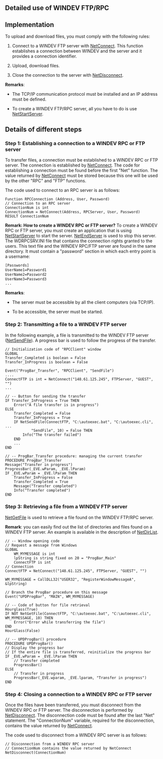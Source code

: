
## Detailed use of WINDEV FTP/RPC
			



<a name="NOTE1"></a>
<a name="NOTE1_1"></a>


## Implementation
<a name="implementation_ELTTEXTE000167"></a>
To upload and download files, you must comply with the following rules:

1. Connect to a WINDEV FTP server with [NetConnect](../WDLang3/3056004.md). This function establishes a connection between WINDEV and the server and it provides a connection identifier.

2. Upload, download files.

3. Close the connection to the server with [NetDisconnect](../WDLang3/3056011.md).




**Remarks**: 

- The TCP/IP communication protocol must be installed and an IP address must be defined.

- To create a WINDEV FTP/RPC server, all you have to do is use [NetStartServer](../WDLang3/3056013.md). 




<a name="NOTE2"></a>
<a name="NOTE2_1"></a>


## Details of different steps
<a name="details_different_steps_ELTTEXTE000191"></a>


### Step 1: Establishing a connection to a WINDEV RPC or FTP server
<a name="step_1_establishing_connection_windev_rpc_ftp_server_ELTPARAGRAPHE000036"></a>

To transfer files, a connection must be established to a WINDEV RPC or FTP server. The connection is established by [NetConnect](../WDLang3/3056004.md). The code for establishing a connection must be found before the first "Net" function. The value returned by [NetConnect](../WDLang3/3056004.md) must be stored because this one will be used by the other "RPC" and "FTP" functions.

The code used to connect to an RPC server is as follows:


```wl
Function RPCConnection (Address, User, Password)
// Connection to an RPC server
ConnectionNum is int
ConnectionNum = NetConnect(Address, RPCServer, User, Password)
RESULT ConnectionNum
```


**Remark: How to create a WINDEV RPC or FTP server?**
To create a WINDEV RPC or FTP server, you must create an application that is using [NetStartServer](../WDLang3/3056013.md) to start the server. [NetEndServer](../WDLang3/3056024.md) is used to stop this server.
The WDRPCSRV.INI file that contains the connection rights granted to the users. This text file and the WINDEV RPC/FTP server are found in the same directory. It must contain a "password" section in which each entry point is a username:


```txt
[Passwords]
UserName1=Password1
UserName2=Password2
UserName3=Password3
...
```


**Remarks**:

- The server must be accessible by all the client computers (via TCP/IP).

- To be accessible, the server must be started.



<a name="NOTE2_2"></a>


### Step 2: Transmitting a file to a WINDEV FTP server
<a name="step_2_transmitting_file_windev_ftp_server_ELTPARAGRAPHE000072"></a>

In the following example, a file is transmitted to the WINDEV FTP server ([NetSendFile](../WDLang3/3056005.md)). A progress bar is used to follow the progress of the transfer.


```wl
// Initialization code of "RPCClient" window
GLOBAL
Transfer_Completed is boolean = False
Transfer_InProgress is boolean = False
 
Event("ProgBar_Transfer", "RPCClient", "SendFile")
....
ConnectFTP is int = NetConnect("148.61.125.245", FTPServer, "GUEST", "")
...
```



```wl
// -- Button for sending the transfer
IF Transfer_InProgress = True THEN
	Error("A file transfer is in progress")
ELSE
	Transfer_Completed = False
	Transfer_InProgress = True
	IF NetSendFile(ConnectFTP, "C:\autoexec.bat", "C:\autoexec.cli", ...
			"SendFile", 10) = False THEN
		Info("The transfer failed")
	END
	...
END
```



```wl
// -- ProgBar_Transfer procedure: managing the current transfer
PROCEDURE ProgBar_Transfer
Message("Transfer in progress")
ProgressBar(_EVE.wParam, _EVE.lParam)
IF _EVE.wParam = _EVE.lParam THEN
	Transfer_InProgress = False
	Transfer_Completed = True
	Message("Transfer completed")
	Info("Transfer completed")
END
```

<a name="NOTE2_3"></a>


### Step 3: Retrieving a file from a WINDEV FTP server
<a name="step_3_retrieving_file_from_windev_ftp_server_ELTPARAGRAPHE000088"></a>

[NetGetFile](../WDLang3/3056025.md) is used to retrieve a file found on the WINDEV FTP/RPC server.

**Remark**: you can easily find out the list of directories and files found on a WINDEV FTP server. An example is available in the description of [NetDirList](../WDLang3/3056016.md).


```wl
// -- Window opening code
// Request a message from Windows
GLOBAL
	WM_MYMESSAGE is int
	lpString is string fixed on 20 = "ProgBar_Main"
	ConnectFTP is int
// Connection
ConnectFTP = NetConnect("148.61.125.245", FTPServer, "GUEST", "")
 
WM_MYMESSAGE = CallDLL32("USER32", "RegisterWindowMessageA", &lpString)
 
// Branch the ProgBar procedure on this message
Event("UPDProgBar", "MAIN", WM_MYMESSAGE)
```



```wl
// -- Code of button for file retrieval
Hourglass(True)
IF NOT NetGetFile(ConnectFTP, "C:\autoexec.bat", "C:\autoexec.cli", WM_MYMESSAGE, 10) THEN
	Error("Error while transferring the file")
END
HourGlass(False)
```



```wl
// -- UPDProgBar() procedure
PROCEDURE UPDProgBar()
// Display the progress bar
// If the entire file is transferred, reinitialize the progress bar
IF _EVE.wParam = _EVE.lParam THEN
	// Transfer completed
	ProgressBar()
ELSE
	// Transfer in progress
	ProgressBar(_EVE.wparam, _EVE.lparam, "Transfer in progress")
END
```

<a name="NOTE2_4"></a>


### Step 4: Closing a connection to a WINDEV RPC or FTP server
<a name="step_4_closing_connection_windev_rpc_ftp_server_ELTPARAGRAPHE000108"></a>

Once the files have been transferred, you must disconnect from the WINDEV RPC or FTP server. The disconnection is performed by [NetDisconnect](../WDLang3/3056011.md). The disconnection code must be found after the last "Net" statement. The "ConnectionNum" variable, required for the disconnection, contains the value returned by [NetConnect](../WDLang3/3056004.md).
 
The code used to disconnect from a WINDEV RPC server is as follows:


```wl
// Disconnection from a WINDEV RPC server
// ConnectionNum contains the value returned by NetConnect
NetDisconnect(ConnectionNum)
```



